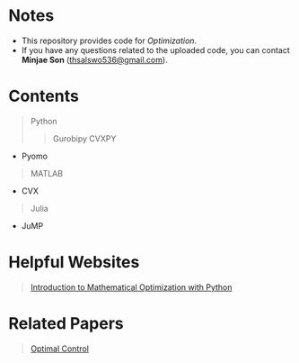 # Notes
- This repository provides code for *Optimization*.
- If you have any questions related to the uploaded code, you can contact **Minjae Son** (thsalswo536@gmail.com).

# Contents
> Python
>> Gurobipy
>> CVXPY
- Pyomo
> MATLAB
- CVX
> Julia
- JuMP

# Helpful Websites
> [Introduction to Mathematical Optimization with Python](https://indrag49.github.io/Numerical-Optimization/)

# Related Papers
> [Optimal Control](https://www.notion.so/3c58e0a801544635a1699e96f69c8a62?v=ada6d0683d5e442181145aae4b5abb96&pvs=4)
